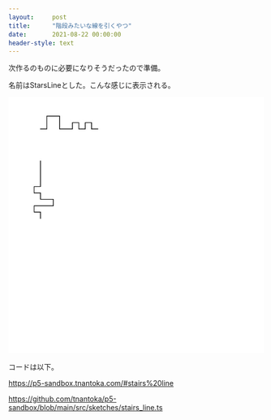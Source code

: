 ```yaml
---
layout:     post
title:      "階段みたいな線を引くやつ"
date:       2021-08-22 00:00:00
header-style: text
---
```

次作るのものに必要になりそうだったので準備。

名前はStarsLineとした。こんな感じに表示される。

![](/img/in-post/20210822140754.jpg)

コードは以下。

<https://p5-sandbox.tnantoka.com/#stairs%20line>

<https://github.com/tnantoka/p5-sandbox/blob/main/src/sketches/stairs_line.ts>



